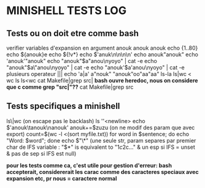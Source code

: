 # MINISHELL TESTS LOG

## Tests ou on doit etre comme bash

verifier variables d'expansion en argument
anouk	anouk
anouk
echo {1..80}
echo ${anouk}e
echo ${!v\*}
echo $'anuk\n\n\n\n'
echo anouk"anouk"
echo 'anouk'"anouk"
echo "anouk"$a"anou\nyoyo" | cat -e
echo "anouk\"$a\"anou\nyoyo" | cat -e
echo "anouk'$a'anou\nyoyo" | cat -e
plusieurs operateur |||
echo 'a|a'
a"nouk"
"anouk"oo"aa"aa"
ls-la
ls|wc
< wc ls
ls\<wc
cat Makefile|grep src| **bash ouvre heredoc, nous on considere que c comme grep "src|"??**
cat Makefile|grep src

## Tests specifiques a minishell

ls\\|wc (on escape pas le backlash)
ls '\'\<newline\>
echo $'anouk\tanouk\nanouk'
anouk+=$zuzu (on ne modif des param que avec export)
count=$(wc -l <(sort myfile.txt))
for word in $sentence; do echo "Word: $word"; done
echo $"\*" (une seule str, param separes par premier char de IFS variable : "$\*"  is equivalent to "$1c$2c..." & un esp si IFS = unset & pas de sep si IFS est null)

**pour les tests comme ca, c'est utile pour gestion d'erreur: bash accepterait, considererait les carac comme des caracteres speciaux avec expansion etc, pr nous = caractere normal**
